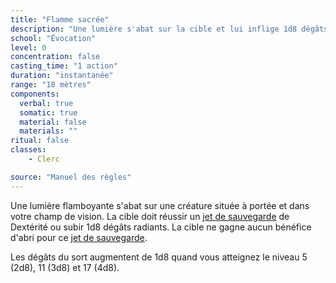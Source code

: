 ```yaml
---
title: "Flamme sacrée"
description: "Une lumière s'abat sur la cible et lui inflige 1d8 dégâts radiants."
school: "Évocation"
level: 0
concentration: false
casting_time: "1 action"
duration: "instantanée"
range: "18 mètres"
components:
  verbal: true
  somatic: true
  material: false
  materials: ""
ritual: false
classes:
    - Clerc

source: "Manuel des règles"
---
```

Une lumière flamboyante s'abat sur une créature située à portée et dans votre champ de vision. La cible doit réussir un [jet de sauvegarde](/utiliser-les-caracteristiques/#jets-de-sauvegarde) de Dextérité ou subir 1d8 dégâts radiants. La cible ne gagne aucun bénéfice d'abri pour ce [jet de sauvegarde](/utiliser-les-caracteristiques/#jets-de-sauvegarde).

Les dégâts du sort augmentent de 1d8 quand vous atteignez le niveau 5 (2d8), 11 (3d8) et 17 (4d8).
